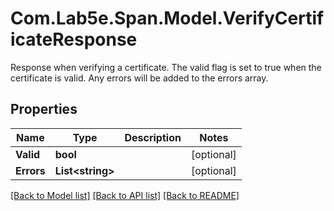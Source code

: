 # Com.Lab5e.Span.Model.VerifyCertificateResponse
Response when verifying a certificate. The valid flag is set to true when the certificate is valid. Any errors will be added to the errors array.

## Properties

Name | Type | Description | Notes
------------ | ------------- | ------------- | -------------
**Valid** | **bool** |  | [optional] 
**Errors** | **List&lt;string&gt;** |  | [optional] 

[[Back to Model list]](../README.md#documentation-for-models) [[Back to API list]](../README.md#documentation-for-api-endpoints) [[Back to README]](../README.md)

